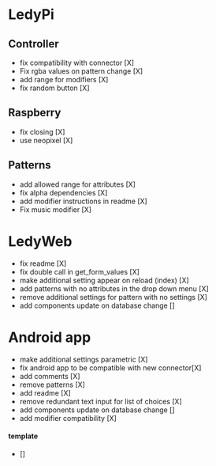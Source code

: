 # LedyPi

## Controller
- fix compatibility with connector [X]
- Fix rgba values on pattern change [X]
- add range for modifiers [X]
- fix random button [X]

## Raspberry
- fix closing [X]
- use neopixel [X]

## Patterns
- add allowed range for attributes [X]
- fix alpha dependencies [X]
- add modifier instructions in readme [X]
- Fix music modifier [X]

# LedyWeb
- fix readme [X]
- fix double call in get_form_values [X]
- make additional setting appear on reload (index) [X]
- add patterns with no attributes in the drop down menu [X]
- remove additional settings for pattern with no settings [X]
- add components update on database change []


# Android app
- make additional settings parametric [X]
- fix android app to be compatible with new connector[X]
- add comments [X]
- remove patterns [X]
- add readme [X]
- remove redundant text input for list of choices [X]
- add components update on database change []
- add modifier compatibility [X]

#### template
- []
